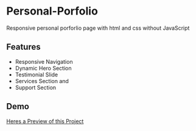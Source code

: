 # Personal-Porfolio

Responsive personal porforlio page with html and css without JavaScript

## Features
- Responsive Navigation
- Dynamic Hero Section
- Testimonial Slide
- Services Section and
- Support Section

## Demo
[Heres a Preview of this Project](https://eazyguy.github.io/Personal-Porfolio/)

